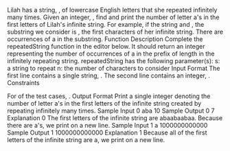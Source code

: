 Lilah has a string, , of lowercase English letters that she repeated infinitely many times.
Given an integer, , find and print the number of letter a's in the first  letters of Lilah's infinite string.
For example, if the string  and , the substring we consider is , the first  characters of her infinite string. There are  occurrences of a in the substring.
Function Description
Complete the repeatedString function in the editor below. It should return an integer representing the number of occurrences of a in the prefix of length  in the infinitely repeating string.
repeatedString has the following parameter(s):
s: a string to repeat
n: the number of characters to consider
Input Format
The first line contains a single string, . 
The second line contains an integer, .
Constraints


For  of the test cases, .
Output Format
Print a single integer denoting the number of letter a's in the first  letters of the infinite string created by repeating  infinitely many times.
Sample Input 0
aba
10
Sample Output 0
7
Explanation 0 
The first  letters of the infinite string are abaabaabaa. Because there are  a's, we print  on a new line.
Sample Input 1
a
1000000000000
Sample Output 1
1000000000000
Explanation 1 
Because all of the first  letters of the infinite string are a, we print  on a new line.
